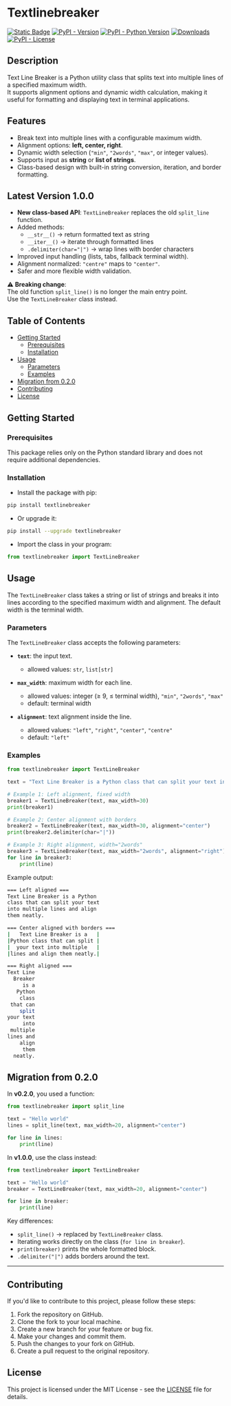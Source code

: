 # Textlinebreaker

[![Static Badge](https://img.shields.io/badge/textlinebreaker-py-blue%3Fstyle%3Dflat%26logo%3Dpython%26logoWidth%3D20.svg?logo=python&color=blue)](https://github.com/scalvaruso/textlinebreaker/)
[![PyPI - Version](https://img.shields.io/pypi/v/textlinebreaker?logo=pypi&logoColor=white&color=blue)](https://pypi.org/project/textlinebreaker/)
[![PyPI - Python Version](https://img.shields.io/pypi/pyversions/textlinebreaker?logo=python)](https://pypi.org/project/textlinebreaker/)
[![Downloads](https://static.pepy.tech/badge/textlinebreaker)](https://pepy.tech/project/textlinebreaker)
[![PyPI - License](https://img.shields.io/pypi/l/textlinebreaker?color=blue)](https://github.com/scalvaruso/textlinebreaker/blob/main/LICENSE.md)

<!---
[![PyPI - status](https://img.shields.io/pypi/status/:textlinebreaker)](https://pypi.org/project/textlinebreaker/)
[![Documentation Status](https://readthedocs.org/projects/textlinebreaker/badge/?version=latest)](https://textlinebreaker.readthedocs.io/en/latest/?badge=latest)
-->

## Description

Text Line Breaker is a Python utility class that splits text into multiple lines of a specified maximum width.  
It supports alignment options and dynamic width calculation, making it useful for formatting and displaying text in terminal applications.

## Features

- Break text into multiple lines with a configurable maximum width.  
- Alignment options: **left, center, right**.  
- Dynamic width selection (`"min"`, `"2words"`, `"max"`, or integer values).  
- Supports input as **string** or **list of strings**.  
- Class-based design with built-in string conversion, iteration, and border formatting.  

## Latest Version 1.0.0

- **New class-based API**: `TextLineBreaker` replaces the old `split_line` function.  
- Added methods:
  - `__str__()` → return formatted text as string  
  - `__iter__()` → iterate through formatted lines  
  - `.delimiter(char="|")` → wrap lines with border characters  
- Improved input handling (lists, tabs, fallback terminal width).  
- Alignment normalized: `"centre"` maps to `"center"`.  
- Safer and more flexible width validation.  

⚠️ **Breaking change**:  
The old function `split_line()` is no longer the main entry point.  
Use the `TextLineBreaker` class instead.  

## Table of Contents

- [Getting Started](#getting-started)  
  - [Prerequisites](#prerequisites)  
  - [Installation](#installation)  
- [Usage](#usage)  
  - [Parameters](#parameters)  
  - [Examples](#examples)  
- [Migration from 0.2.0](#migration-from-020)  
- [Contributing](#contributing)  
- [License](#license)  

## Getting Started

### Prerequisites

This package relies only on the Python standard library and does not require additional dependencies.

### Installation

- Install the package with pip:

```bash
pip install textlinebreaker
````

- Or upgrade it:

```bash
pip install --upgrade textlinebreaker
```

- Import the class in your program:

```python
from textlinebreaker import TextLineBreaker
```

## Usage

The `TextLineBreaker` class takes a string or list of strings and breaks it into lines according to the specified maximum width and alignment.
The default width is the terminal width.

### Parameters

The `TextLineBreaker` class accepts the following parameters:

- **`text`**: the input text.

  - allowed values: `str`, `list[str]`
- **`max_width`**: maximum width for each line.

  - allowed values: integer (≥ 9, ≤ terminal width), `"min"`, `"2words"`, `"max"`
  - default: terminal width
- **`alignment`**: text alignment inside the line.

  - allowed values: `"left"`, `"right"`, `"center"`, `"centre"`
  - default: `"left"`

### Examples

```python
from textlinebreaker import TextLineBreaker

text = "Text Line Breaker is a Python class that can split your text into multiple lines and align them neatly."

# Example 1: Left alignment, fixed width
breaker1 = TextLineBreaker(text, max_width=30)
print(breaker1)

# Example 2: Center alignment with borders
breaker2 = TextLineBreaker(text, max_width=30, alignment="center")
print(breaker2.delimiter(char="|"))

# Example 3: Right alignment, width="2words"
breaker3 = TextLineBreaker(text, max_width="2words", alignment="right")
for line in breaker3:
    print(line)
```

Example output:

```bash
=== Left aligned ===
Text Line Breaker is a Python 
class that can split your text
into multiple lines and align 
them neatly.

=== Center aligned with borders ===
|   Text Line Breaker is a   |
|Python class that can split |
|  your text into multiple   |
|lines and align them neatly.|

=== Right aligned ===
Text Line
  Breaker
     is a
   Python
    class
 that can
    split
your text
     into
 multiple
lines and
    align
     them
  neatly.
```

## Migration from 0.2.0

In **v0.2.0**, you used a function:

```python
from textlinebreaker import split_line

text = "Hello world"
lines = split_line(text, max_width=20, alignment="center")

for line in lines:
    print(line)
```

In **v1.0.0**, use the class instead:

```python
from textlinebreaker import TextLineBreaker

text = "Hello world"
breaker = TextLineBreaker(text, max_width=20, alignment="center")

for line in breaker:
    print(line)
```

Key differences:

- `split_line()` → replaced by `TextLineBreaker` class.
- Iterating works directly on the class (`for line in breaker`).
- `print(breaker)` prints the whole formatted block.
- `.delimiter("|")` adds borders around the text.

---

## Contributing

If you'd like to contribute to this project, please follow these steps:

1. Fork the repository on GitHub.
2. Clone the fork to your local machine.
3. Create a new branch for your feature or bug fix.
4. Make your changes and commit them.
5. Push the changes to your fork on GitHub.
6. Create a pull request to the original repository.

## License

This project is licensed under the MIT License - see the [LICENSE](https://github.com/scalvaruso/textlinebreaker/blob/main/LICENSE.md) file for details.
